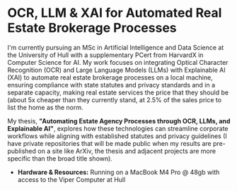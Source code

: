 # OCR, LLM & XAI for Automated Real Estate Brokerage Processes

I'm currently pursuing an MSc in Artificial Intelligence and Data Science at the University of Hull with a supplementary PCert from HarvardX in Computer Science for AI. My work focuses on integrating Optical Character Recognition (OCR) and Large Language Models (LLMs) with Explainable AI (XAI) to automate real estate brokerage processes on a local machine, ensuring compliance with state statutes and privacy standards and in a separate capacity, making real estate services the price that they should be (about 5x cheaper than they currently stand, at 2.5% of the sales price to list the home as the norm.

My thesis, **"Automating Estate Agency Processes through OCR, LLMs, and Explainable AI"**, explores how these technologies can streamline corporate workflows while aligning with established statutes and privacy guidelines (I have private repositories that will be made public when my results are pre-published on a site like ArXiv, the thesis and adjacent projects are more specific than the broad title shown).

- **Hardware & Resources:** Running on a MacBook M4 Pro @ 48gb with access to the Viper Computer at Hull

